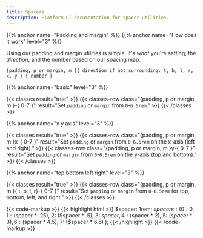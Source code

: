 ```yaml
---
title: Spacers
description: Platform UI documentation for spacer utilities.
---
```

{{% anchor name="Padding and margin" %}}
{{% anchor name="How does it work" level="3" %}}

Using our padding and margin utilities is simple. It's _what_ you're setting, the _direction_, and the number based on our spacing map.

`{padding, p or margin, m }{ direction if not surrounding: t, b, l, r, x, y }-{ number }`

{{% anchor name="basic" level="3" %}}

{{< classes result="true" >}}
{{< classes-row class="{padding, p or margin, m }-{ 0-7 }" result="Set `padding` or `margin` from `0`-`6.5rem`." >}}
{{< /classes >}}

{{% anchor name="x y axis" level="3" %}}

{{< classes result="true" >}}
{{< classes-row class="{padding, p or margin, m }x-{ 0-7 }" result="Set `padding` or `margin` from `0`-`6.5rem` on the x-axis (left and right)." >}}
{{< classes-row class="{padding, p or margin, m }y-{ 0-7 }" result="Set `padding` or `margin` from `0`-`6.5rem` on the y-axis (top and bottom)." >}}
{{< /classes >}}

{{% anchor name="top bottom left right" level="3" %}}

{{< classes result="true" >}}
{{< classes-row class="{padding, p or margin, m }{ t, b, l, r}-{ 0-7 }" result="Set `padding` or `margin` from `0`-`6.5rem` for top, bottom, left, and right." >}}
{{< /classes >}}

{{< code-markup >}}
{{< highlight html >}}
$spacer: 1rem;
$spacers: (
  0: 0,
  1: ($spacer * .25),
  2: ($spacer * .5),
  3: $spacer,
  4: ($spacer * 2),
  5: ($spacer * 3),
  6: ($spacer * 4.5),
  7: ($spacer * 6.5)
);
{{< /highlight >}}
{{< /code-markup >}} 
